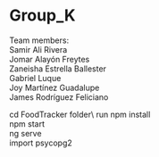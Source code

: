 # Group_K
Team members:\
Samir Ali Rivera\
Jomar Alayón Freytes\
Zaneisha Estrella Ballester\
Gabriel Luque\
Joy Martínez Guadalupe\
James Rodríguez Feliciano

cd FoodTracker folder\ 
run npm install\
npm start\
ng serve\
import psycopg2
